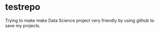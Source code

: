 # testrepo

Trying to make make Data Science project very friendly by using github to save my projects.
